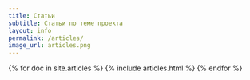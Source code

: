 ```yaml
---
title: Статьи
subtitle: Статьи по теме проекта
layout: info
permalink: /articles/
image_url: articles.png
---
```

<div>   
  {% for doc in site.articles %}  
    {% include articles.html %}
  {% endfor %}
</div>
